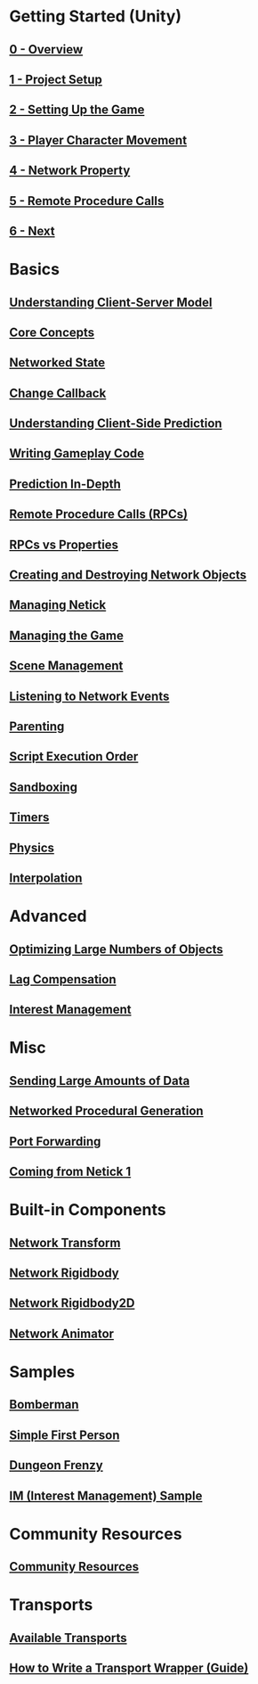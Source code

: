 # Getting Started (Unity)

## [0 - Overview](getting-started-guide/0-overview.md)
## [1 - Project Setup](getting-started-guide/1-project-setup.md)
## [2 - Setting Up the Game](getting-started-guide/2-setting-up-the-game.md)
## [3 - Player Character Movement](getting-started-guide/3-player-character-movement.md)
## [4 - Network Property](getting-started-guide/4-network-property.md)
## [5 - Remote Procedure Calls](getting-started-guide/5-remote-procedure-call.md)
## [6 - Next](getting-started-guide/6-next.md)

# Basics

## [Understanding Client-Server Model](understanding-client-server-model.md)
## [Core Concepts](core-concepts.md)
## [Networked State](networked-state.md)
## [Change Callback](change-callback.md)
## [Understanding Client-Side Prediction](understanding-client-side-prediction/understanding-client-side-prediction.md)
## [Writing Gameplay Code](understanding-client-side-prediction/writing-gameplay-code.md)
## [Prediction In-Depth](prediction-in-depth.md)
## [Remote Procedure Calls (RPCs)](remote-procedure-calls-rpcs.md)
## [RPCs vs Properties](rpcs-vs-properties.md)
## [Creating and Destroying Network Objects](network-object-instantiation-and-destruction/creating-and-destroying-network-objects.md)
## [Managing Netick](managing-netick.md)
## [Managing the Game](managing-the-game.md)
## [Scene Management](scene-management.md)
## [Listening to Network Events](listening-to-network-events.md)
## [Parenting](parenting.md)
## [Script Execution Order](script-execution-order.md)
## [Sandboxing](sandboxing.md)
## [Timers](timers.md)
## [Physics](physics-prediction.md)
## [Interpolation](interpolation.md)

# Advanced

## [Optimizing Large Numbers of Objects](optimizing-large-numbers-of-objects.md)
## [Lag Compensation](lag-compensation.md)
## [Interest Management](interest-management.md)

# Misc

## [Sending Large Amounts of Data](sending-large-amounts-of-data.md) 
## [Networked Procedural Generation](networked-procedural-generation.md)
## [Port Forwarding](port-forwarding.md)
## [Coming from Netick 1](coming-from-netick-1.md)


# Built-in Components

## [Network Transform](built-in-components/networktransform.md)
## [Network Rigidbody](built-in-components/networkrigidbody.md)
## [Network Rigidbody2D](built-in-components/networkrigidbody2d.md)
## [Network Animator](built-in-components/networkanimator.md)

# Samples

## [Bomberman](samples/bomberman.md)
## [Simple First Person](samples/simple-first-person.md)
## [Dungeon Frenzy](samples/dungeon-frenzy.md)
## [IM (Interest Management) Sample ](samples/im-sample.md)

# Community Resources

## [Community Resources](community-resources.md)

# Transports

## [Available Transports](transports.md)
## [How to Write a Transport Wrapper (Guide)](how-to-write-a-transport-wrapper.md)
